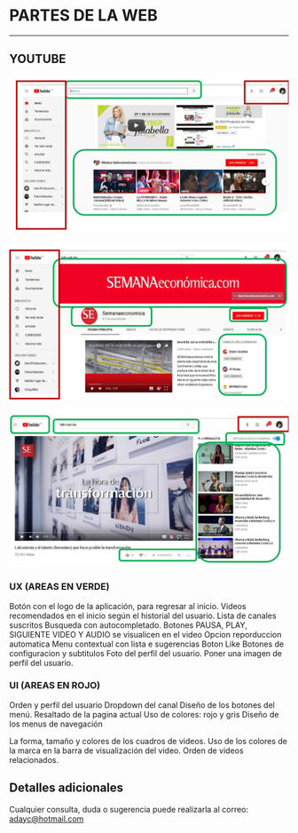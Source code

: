 # PARTES DE LA WEB
_____________


## YOUTUBE




![breather](assets/imgs/Y1.JPG)

![breather](assets/imgs/Y2.JPG)

![breather](assets/imgs/Y3.JPG)

### UX (AREAS EN VERDE)


Botón con el logo de la aplicación, para regresar al inicio.
Videos recomendados en el inicio según el historial del usuario.
Lista de canales suscritos
Busqueda con autocompletado.
Botones PAUSA, PLAY, SIGUIENTE VIDEO Y AUDIO se visualicen en el video
Opcion reporduccion automatica
Menu contextual con lista e sugerencias
Boton Like 
Botones de configuracion y subtitulos
Foto del perfil del usuario.
Poner una imagen de perfil del usuario.

### UI (AREAS EN ROJO)
Orden y perfil del usuario
Dropdown del canal
Diseño de los botones del menú.
Resaltado de la pagina actual
Uso de colores: rojo y gris
Diseño de los menus de navegación

La forma, tamaño y colores de los cuadros de videos.
Uso de los colores de la marca en la barra de visualización del video.
Orden de  videos relacionados.



## Detalles adicionales


  
  Cualquier consulta, duda o sugerencia puede realizarla al correo: adayc@hotmail.com

